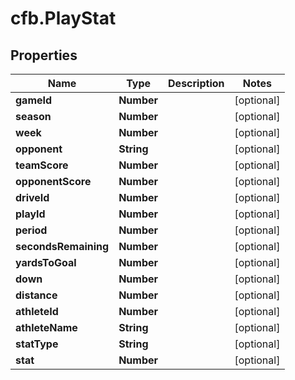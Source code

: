 # cfb.PlayStat

## Properties
Name | Type | Description | Notes
------------ | ------------- | ------------- | -------------
**gameId** | **Number** |  | [optional] 
**season** | **Number** |  | [optional] 
**week** | **Number** |  | [optional] 
**opponent** | **String** |  | [optional] 
**teamScore** | **Number** |  | [optional] 
**opponentScore** | **Number** |  | [optional] 
**driveId** | **Number** |  | [optional] 
**playId** | **Number** |  | [optional] 
**period** | **Number** |  | [optional] 
**secondsRemaining** | **Number** |  | [optional] 
**yardsToGoal** | **Number** |  | [optional] 
**down** | **Number** |  | [optional] 
**distance** | **Number** |  | [optional] 
**athleteId** | **Number** |  | [optional] 
**athleteName** | **String** |  | [optional] 
**statType** | **String** |  | [optional] 
**stat** | **Number** |  | [optional] 


